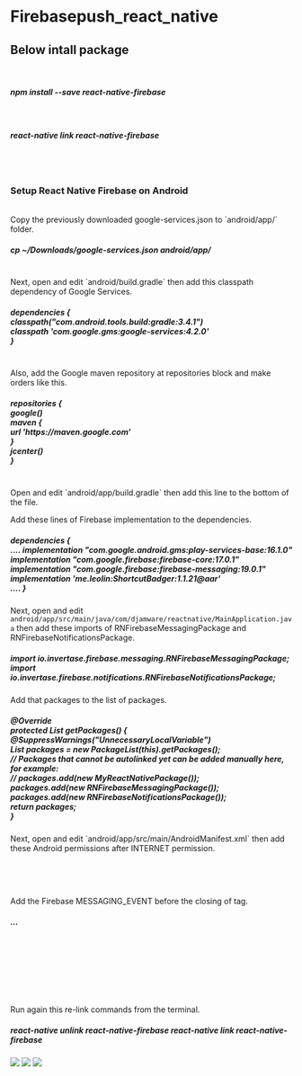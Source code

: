 # Firebasepush_react_native

 

<h2> Below intall package </h2><br>
<h5>npm install --save react-native-firebase </h5>
<br>
<h5>react-native link react-native-firebase </h5>
<br><br>
<h3>Setup React Native Firebase on Android</h3>
<br>
Copy the previously downloaded google-services.json to `android/app/` folder.
<h5>cp ~/Downloads/google-services.json android/app/</h5>
<br>
Next, open and edit `android/build.gradle` then add this classpath dependency of Google Services.
<h5>dependencies {
 <br>
    classpath("com.android.tools.build:gradle:3.4.1")
 <br>
    classpath 'com.google.gms:google-services:4.2.0'
 <br>
}</h5>
<br>
Also, add the Google maven repository at repositories block and make orders like this.
<h5>repositories {<br>
    google()<br>
    maven {<br>
        url 'https://maven.google.com'<br>
    }<br>
    jcenter()<br>
}</h5>
<br>
Open and edit `android/app/build.gradle` then add this line to the bottom of the file.
<br>
<h5apply plugin: "com.google.gms.google-services"</5>

Add these lines of Firebase implementation to the dependencies.
<h5>
dependencies {<br>
    ....
    implementation "com.google.android.gms:play-services-base:16.1.0"<br>
    implementation "com.google.firebase:firebase-core:17.0.1"<br>
    implementation "com.google.firebase:firebase-messaging:19.0.1"<br>
    implementation 'me.leolin:ShortcutBadger:1.1.21@aar'<br>
    ....
}</h5>

Next, open and edit `android/app/src/main/java/com/djamware/reactnative/MainApplication.java` then add these imports of RNFirebaseMessagingPackage and  RNFirebaseNotificationsPackage.
<h5>import io.invertase.firebase.messaging.RNFirebaseMessagingPackage;<br>
import io.invertase.firebase.notifications.RNFirebaseNotificationsPackage;<br>
</h5>
Add that packages to the list of packages.<br>
<h5>@Override<br>
protected List<ReactPackage> getPackages() {<br>
  @SuppressWarnings("UnnecessaryLocalVariable")<br>
  List<ReactPackage> packages = new PackageList(this).getPackages();<br>
  // Packages that cannot be autolinked yet can be added manually here, for example:<br>
  // packages.add(new MyReactNativePackage());<br>
  packages.add(new RNFirebaseMessagingPackage());<br>
  packages.add(new RNFirebaseNotificationsPackage());<br>
  return packages;<br>
}</h5>
Next, open and edit `android/app/src/main/AndroidManifest.xml` then add these Android permissions after INTERNET permission.
<h5><uses-permission android:name="android.permission.RECEIVE_BOOT_COMPLETED" /><br>
<uses-permission android:name="android.permission.VIBRATE" /></h5><br>
Add the Firebase MESSAGING_EVENT before the closing of <application> tag.<br>
<h5><application ...>
  ...<br>
  <service android:name="io.invertase.firebase.messaging.RNFirebaseMessagingService"><br>
    <intent-filter><br>
      <action android:name="com.google.firebase.MESSAGING_EVENT" /><br>
    </intent-filter><br>
  </service><br>
</application></h5><br>
 
Run again this re-link commands from the terminal.
<h5>react-native unlink react-native-firebase
react-native link react-native-firebase</h5>


<img src="https://github.com/chaudharybharat/Firebasepush_react_native/blob/master/screen_1.jpg">
<img src="https://github.com/chaudharybharat/Firebasepush_react_native/blob/master/screen_3.jpg">
<img src="https://github.com/chaudharybharat/Firebasepush_react_native/blob/master/screen_2.jpg">
